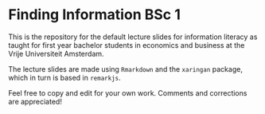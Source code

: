 # Finding Information BSc 1
This is the repository for the default lecture slides for information literacy as taught for first year bachelor students in economics and business at the Vrije Universiteit Amsterdam.

The lecture slides are made using `Rmarkdown` and the `xaringan` package, which in turn is based in `remarkjs`.

Feel free to copy and edit for your own work. Comments and corrections are appreciated!
 
